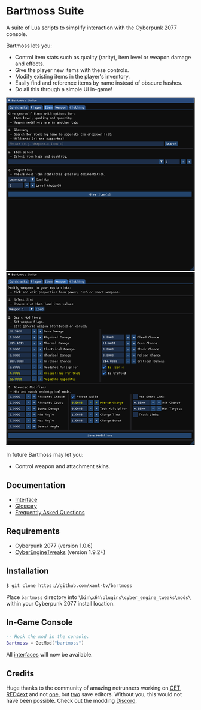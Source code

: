 # Bartmoss Suite
A suite of Lua scripts to simplify interaction with the Cyberpunk 2077 console.

Bartmoss lets you:
 - Control item stats such as quality (rarity), item level or weapon damage and effects.
 - Give the player new items with these controls.
 - Modify existing items in the player's inventory.
 - Easily find and reference items by name instead of obscure hashes.
 - Do all this through a simple UI in-game!

![bartmoss_items_ui](docs/images/item.png)
![bartmoss_weapons_ui](docs/images/weapon.png)

In future Bartmoss may let you:
 - Control weapon and attachment skins.

## Documentation
 - [Interface](docs/INTERFACE.md)
 - [Glossary](docs/GLOSSARY.md)
 - [Frequently Asked Questions](docs/FAQ.md)

## Requirements
 - Cyberpunk 2077 (version 1.0.6)
 - [CyberEngineTweaks](https://github.com/yamashi/CyberEngineTweaks) (version 1.9.2+)

## Installation
```bash
$ git clone https://github.com/xant-tv/bartmoss
```
Place `bartmoss` directory into `\bin\x64\plugins\cyber_engine_tweaks\mods\` within your Cyberpunk 2077 install location.

## In-Game Console
```lua
-- Hook the mod in the console.
Bartmoss = GetMod("bartmoss")
```
All [interfaces](docs/INTERFACE.md) will now be available.

## Credits
Huge thanks to the community of amazing netrunners working on [CET](https://github.com/yamashi/CyberEngineTweaks), [RED4ext](https://github.com/WopsS/RED4ext) and not [one](https://github.com/PixelRick/CyberpunkSaveEditor), but [two](https://github.com/WolvenKit/CyberCAT) save editors. 
Without you, this would not have been possible. 
Check out the modding [Discord](https://discord.gg/cp77modding).
